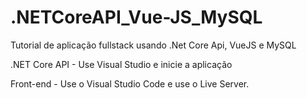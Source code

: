 # .NETCoreAPI_Vue-JS_MySQL
Tutorial de aplicação fullstack usando .Net Core Api, VueJS e MySQL

.NET Core API - Use Visual Studio e inicie a aplicação

Front-end - Use o Visual Studio Code e use o Live Server.
